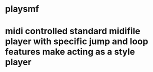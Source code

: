# playsmf

# midi controlled standard midifile player with specific jump and loop features make acting as a style player
